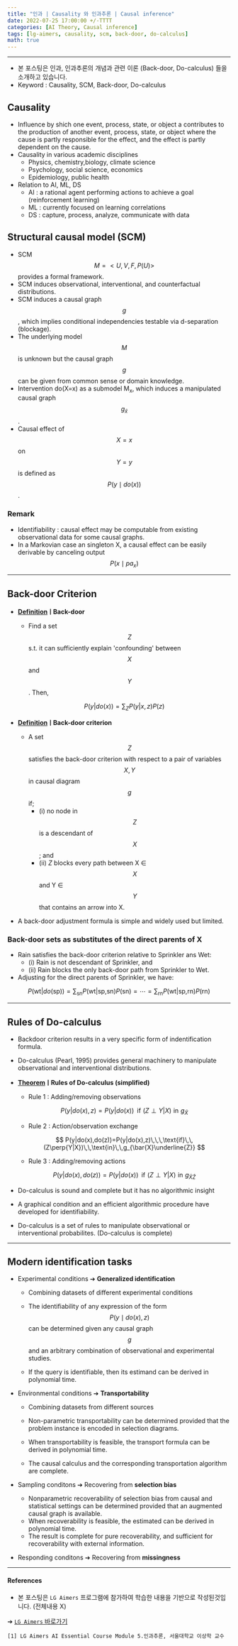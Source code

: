 ```yaml
---
title: "인과 | Causality 와 인과추론 | Causal inference"
date: 2022-07-25 17:00:00 +/-TTTT
categories: [AI Theory, Causal inference]
tags: [lg-aimers, causality, scm, back-door, do-calculus]
math: true
---
```




-----------------------

- 본 포스팅은 인과, 인과추론의 개념과 관련 이론 (Back-door, Do-calculus) 들을 소개하고 있습니다.
- Keyword : Causality, SCM, Back-door, Do-calculus


## **Causality**

- Influence by shich one event, process, state, or object a contributes to the production of another event, process, state, or object where the cause is partly responsible for the effect, and the effect is partly dependent on the cause.
- Causality in various academic disciplines
  - Physics, chemistry,biology, climate science
  - Psychology, social science, economics
  - Epidemiology, public health
- Relation to AI, ML, DS
  - AI : a rational agent performing actions to achieve a goal (reinforcement learning)
  - ML : currently focused on learning correlations
  - DS : capture, process, analyze, communicate with data



## **Structural causal model (SCM)**

- SCM $$M = <U,V,F,P(U)>$$ provides a formal framework.
- SCM induces observational, interventional, and counterfactual distributions.
- SCM induces a causal graph $$g$$, which implies conditional independencies testable via d-separation (blockage).
- The underlying model $$M$$ is unknown but the causal graph $$g$$ can be given from common sense or domain knowledge.
- Intervention do(X=x) as a submodel M<sub>x</sub>, which induces a manipulated causal graph $$g_\bar{x}$$.
- Causal effect of $$X=x$$ on $$Y=y$$ is defined as $$P(y\mid{do(x)})$$.



### **Remark**

- Identifiability : causal effect may be computable from existing observational data for some causal graphs.
- In a Markovian case an singleton X, a causal effect can be easily derivable by canceling output $$P(x\mid{pa_x})$$



--------------------

## **Back-door Criterion**

- **<u>Definition</u>**ㅣ**Back-door**

  - Find a set $$Z$$ s.t. it can sufficiently explain 'confounding' between $$X$$ and $$Y$$. Then, 

  $$
  P(y|do(x))=\sum_Z{P(y|x,z)P(z)}
  $$

- **<u>Definition</u>ㅣBack-door criterion**
  
  - A set $$Z$$ satisfies the back-door criterion with respect to a pair of variables $$X, Y$$ in causal diagram $$g$$ if;
    - (i) no node in $$Z$$ is a descendant of $$X$$; and
    - (ii) $Z$ blocks every path between X ∈ $$X$$ and Y ∈ $$Y$$ that contains an arrow into X.
- A back-door adjustment formula is simple and widely used but limited.



### **Back-door sets as substitutes of the direct parents of X**

- Rain satisfies the back-door criterion relative to Sprinkler ans Wet:
  - (i) Rain is not descendant of Sprinkler, and
  - (ii) Rain blocks the only back-door path from Sprinkler to Wet.
- Adjusting for the direct parents of Sprinkler, we have:
  
$$
P(\text{wt}|do(\text{sp}))=\sum_\text{sn}P(\text{wt}|\text{sp,sn})P(\text{sn})=\cdots=\sum_\text{rn}P(\text{wt}|\text{sp,rn})P(\text{rn})
$$


---------------------

## **Rules of Do-calculus**

- Backdoor criterion results in a very specific form of indentification formula.

- Do-calculus (Pearl, 1995) provides general machinery to manipulate observational and interventional distributions.

- **<u>Theorem</u>ㅣRules of Do-calculus (simplified)**

  - Rule 1 : Adding/removing observations

  $$
  P(y|do(x),z)=P(y|do(x))\,\,\,\text{if}\,\,(Z\perp{Y|X})\,\,\text{in}\,\,g_{\bar{X}}
  $$

  - Rule 2 : Action/observation exchange

  $$
  P(y|do(x),do(z))=P(y|do(x),z)\,\,\,\text{if}\,\,(Z\perp{Y|X})\,\,\text{in}\,\,g_{\bar{X}\underline{Z}}
  $$

  - Rule 3 : Adding/removing actions

  $$
  P(y|do(x),do(z))=P(y|do(x))\,\,\,\text{if}\,\,(Z\perp{Y|X})\,\,\text{in}\,\,g_{\bar{X}\bar{Z}}
  $$

  

- Do-calculus is sound and complete but it has no algorithmic insight
- A graphical condition and an efficient algorithmic procedure have developed for identifiability.

- Do-calculus is a set of rules to manipulate observational or interventional probabilites. (Do-calculus is complete)



---------------------------------------------

## **Modern identification tasks**

- Experimental conditions ➔ **Generalized identification**

  - Combining datasets of different experimental conditions

  - The identifiability of any expression of the form $$P(y\mid{do(x), z})$$ can be determined given any causal graph $$g$$ and an arbitrary combination of observational and experimental studies.
  - If the query is identifiable, then its estimand can be derived in polynomial time.

- Environmental conditions ➔ **Transportability**

  - Combining datasets from different sources

  - Non-parametric transportability can be determined provided that the problem instance is encoded in selection diagrams.
  - When transportability is feasible, the transport formula can be derived in polynomial time.
  - The causal calculus and the corresponding transportation algorithm are complete.

- Sampling conditons ➔ Recovering from **selection bias**

  - Nonparametric recoverability of selection bias from causal and statistical settings can be determined provided that an augmented causal graph is available.
  - When recoverability is feasible, the estimated can be derived in polynomial time.
  - The result is complete for pure recoverability, and sufficient for recoverability with external information.

- Responding conditons ➔ Recovering from **missingness**



----

#### **References**
- 본 포스팅은 `LG Aimers` 프로그램에 참가하여 학습한 내용을 기반으로 작성된것입니다. (전체내용 X)

➔ [`LG Aimers` 바로가기](https://www.lgaimers.ai/)

```
[1] LG Aimers AI Essential Course Module 5.인과추론, 서울대학교 이상학 교수 
```

